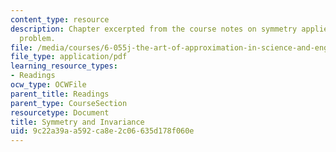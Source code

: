 ```yaml
---
content_type: resource
description: Chapter excerpted from the course notes on symmetry applied to a geometric
  problem.
file: /media/courses/6-055j-the-art-of-approximation-in-science-and-engineering-spring-2008/9c22a39aa592ca8e2c06635d178f060e_feb20b.pdf
file_type: application/pdf
learning_resource_types:
- Readings
ocw_type: OCWFile
parent_title: Readings
parent_type: CourseSection
resourcetype: Document
title: Symmetry and Invariance
uid: 9c22a39a-a592-ca8e-2c06-635d178f060e
---
```

